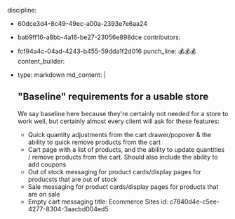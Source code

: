 discipline:
  - 60dce3d4-8c49-49ec-a00a-2393e7e6aa24
  - bab9ff16-a8bb-4a16-be27-23056e898dce
contributors:
  - fcf94a4c-04ad-4243-b455-59dda1f2d016
punch_line: 💰💰💰
content_builder:
  - 
    type: markdown
    md_content: |
      ## "Baseline" requirements for a usable store
      
      We say baseline here because they're certainly not needed for a store to work well, but certainly almost every client will ask for these features:
      
       * Quick quantity adjustments from the cart drawer/popover & the ability to quick remove products from the cart
       * Cart page with a list of products, and the ability to update quantities / remove products from the cart. Should also include the ability to add coupons
       * Out of stock messaging for product cards/display pages for producsts that are out of stock
       * Sale messaging for product cards/display pages for products that are on sale
       * Empty cart messaging
title: Ecommerce Sites
id: c7840d4e-c5ee-4277-8304-3aacbd004ed5
